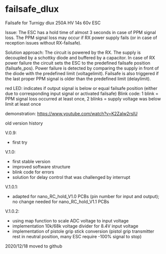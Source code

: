 # failsafe_dlux
 Failsafe for Turnigy dlux 250A HV 14s 60v ESC

Issue: The ESC has a hold time of almost 3 seconds in case of PPM signal loss. The PPM signal loss may occur if RX power supply fails (or in case of reception issues without RX-failsafe).

Solution approach: The circuit is powered by the RX. The supply is decoupled by a schottky diode and buffered by a capacitor. In case of RX power failure the circuit sets the ESC to the predefined failsafe position (failsafe_pos). Power failure is detected by comparing the supply in front of the diode with the predefined limit (voltagelimit). 
Failsafe is also triggered if the last proper PPM signal is older than the predefined limit (delaylimit).

red LED: indicates if output signal is below or equal failsafe position (either due to corresponding input signal or activated failsafe)
Blink code: 1 blink = PPM signal loss occurred at least once, 2 blínks = supply voltage was below limit at least once

demonstration:
https://www.youtube.com/watch?v=K2Zalw2rsIU

old version history

V.0.9: 
- first try

V.1.0: 
- first stable version
- improved software structure
- blink code for errors
- solution for delay control that was challenged by interrupt 

V.1.0.1:
- adapted for nano_RC_hold_V1.0 PCBs (pin number for input and output); no change needed for nano_RC_hold_V1.1 PCBs

V.1.0.2:
- using map function to scale ADC voltage to input voltage
- implementation 10k/68k voltage divider for 8.4V input voltage
- implementation of pistole grip stick conversion (pistol grip transmitter rest in neutral position, many ESC require -100% signal to stop)

2020/12/18 moved to github


